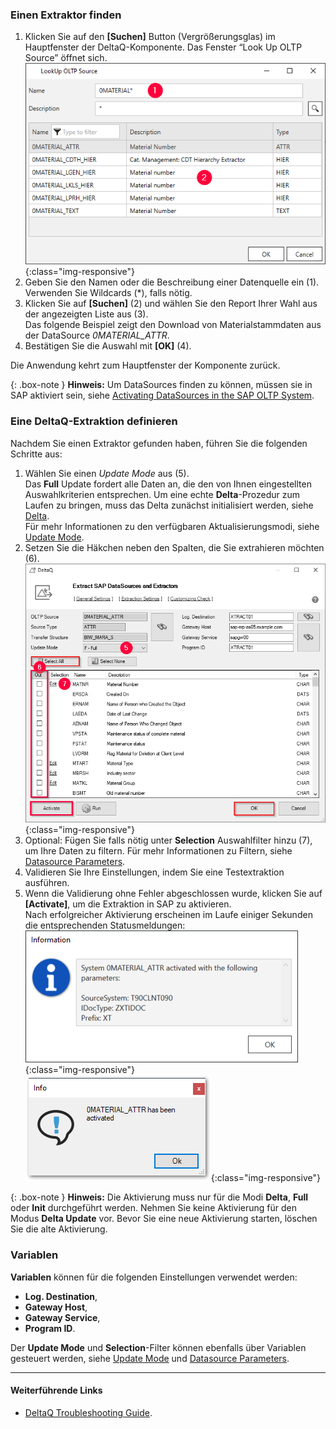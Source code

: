 ### Einen Extraktor finden

1. Klicken Sie auf den **[Suchen]** Button (Vergrößerungsglas) im Hauptfenster der DeltaQ-Komponente. Das Fenster “Look Up OLTP Source” öffnet sich.<br>
![search-ds-mat-attr](/img/content/search-ds-mat-attr2.png){:class="img-responsive"}
2. Geben Sie den Namen oder die Beschreibung einer Datenquelle ein (1). Verwenden Sie Wildcards (*), falls nötig.
3. Klicken Sie auf **[Suchen]** (2) und wählen Sie den Report Ihrer Wahl aus der angezeigten Liste aus (3).<br>
Das folgende Beispiel zeigt den Download von Materialstammdaten aus der DataSource *0MATERIAL_ATTR*.
4. Bestätigen Sie die Auswahl mit **[OK]** (4).

Die Anwendung kehrt zum Hauptfenster der Komponente zurück.

{: .box-note }
**Hinweis:** Um DataSources finden zu können, müssen sie in SAP aktiviert sein, siehe [Activating DataSources in the SAP OLTP System](https://kb.theobald-software.com/sap/activating-datasource-in-the-SAP-OLTP-System).

### Eine DeltaQ-Extraktion definieren
Nachdem Sie einen Extraktor gefunden haben, führen Sie die folgenden Schritte aus:

1. Wählen Sie einen *Update Mode* aus (5). <br>
Das **Full** Update fordert alle Daten an, die den von Ihnen eingestellten Auswahlkriterien entsprechen. 
Um eine echte **Delta**-Prozedur zum Laufen zu bringen, muss das Delta zunächst initialisiert werden, siehe [Delta](./datasource-delta).<br>
Für mehr Informationen zu den verfügbaren Aktualisierungsmodi, siehe [Update Mode](./update-modus).
2. Setzen Sie die Häkchen neben den Spalten, die Sie extrahieren möchten (6).<br>
![Deltaq-Define-Data-Source-Filled](/img/content/Deltaq-Define-Data-Source-Filled.png){:class="img-responsive"}
3. Optional: Fügen Sie falls nötig unter **Selection** Auswahlfilter hinzu (7), um Ihre Daten zu filtern. Für mehr Informationen zu Filtern, siehe [Datasource Parameters](./datasource-parameter).<br>
4. Validieren Sie Ihre Einstellungen, indem Sie eine Testextraktion ausführen.
5. Wenn die Validierung ohne Fehler abgeschlossen wurde, klicken Sie auf **[Activate]**, um die Extraktion in SAP zu aktivieren.<br> 
Nach erfolgreicher Aktivierung erscheinen im Laufe einiger Sekunden die entsprechenden Statusmeldungen:<br>
![Deltaq-System-Parameters-Info](/img/content/Deltaq-System-Parameters-Info.png){:class="img-responsive"}<br>
![Deltaq-Generation-Successfull-Info](/img/content/Deltaq-Generation-Successfull-Info.png){:class="img-responsive"}

{: .box-note } 
**Hinweis:** Die Aktivierung muss nur für die Modi **Delta**, **Full** oder **Init** durchgeführt werden. Nehmen Sie keine Aktivierung für den Modus **Delta Update** vor. 
Bevor Sie eine neue Aktivierung starten, löschen Sie die alte Aktivierung.


### Variablen

**Variablen** können für die folgenden Einstellungen verwendet werden:
* **Log. Destination**, 
* **Gateway Host**,
* **Gateway Service**,
* **Program ID**.  

Der **Update Mode** und **Selection**-Filter können ebenfalls über Variablen gesteuert werden, siehe [Update Mode](./update-modus) und [Datasource Parameters](./datasource-parameter).


******
#### Weiterführende Links
- [DeltaQ Troubleshooting Guide](https://support.theobald-software.com/helpdesk/KB/View/14424-deltaq-troubleshooting-guide).
